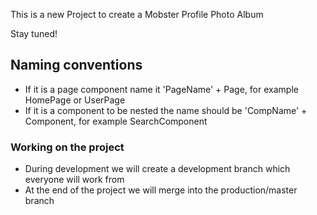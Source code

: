 This is a new Project to create a Mobster Profile Photo Album

Stay tuned!

## Naming conventions
- If it is a page component name it 'PageName' + Page, for example HomePage or UserPage
- If it is a component to be nested the name should be 'CompName' + Component, for example SearchComponent


### Working on the project
- During development we will create a development branch which everyone will work from
- At the end of the project we will merge into the production/master branch
